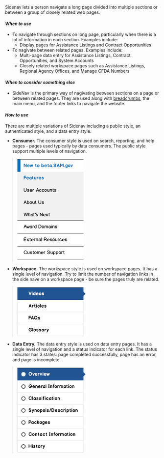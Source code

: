 Sidenav lets a person navigate a long page divided into multiple sections or between a group of closely related web pages.  

#### *When to use*

* To navigate through sections on long page, particularly when there is a lot of information in each section.  Examples include:
    * Display pages for Assistance Listings and Contract Opportunities 
* To nagivate between related pages.  Examples include:
    * Multi-page data entry for Assistance Listings, Contract Opportunities, and System Accounts
    * Closely related workspace pages such as Assistance Listings, Regional Agency Offices, and Manage CFDA Numbers

#### *When to consider something else*

* SideNav is the primary way of nagivating between sections on a page or between related pages.  They are used along with [breadcrumbs](/components/breadcrumbs), the main menu, and the footer links to navigate the website.

#### *How to use*

There are multiple variations of Sidenav including a public style, an authenticated style, and a data entry style.

* **Consumer.** The consumer style is used on search, reporting, and help pages - pages used typically by data consumers.  The public style support multiple levels of navigation.


> ![alt text](/src/assets/img/Sidenav.Public.png "Autocomplete with default values")


* **Workspace.** The workspace style is used on workspace pages.  It has a single level of navigation.  Try to limit the number of navigation links in the side nave on a workspace page - be sure the pages truly are related.


> ![alt text](/src/assets/img/Sidenav.Workspace.png "Autocomplete with default values")


* **Data Entry.** The data entry style is used on data entry pages.  It has a single level of navigation and a status indicator for each link.  The status indicator has 3 states: page completed successfully, page has an error, and page is incomplete.


> ![alt text](/src/assets/img/Sidenav.DataEntry.png "Autocomplete with default values")

